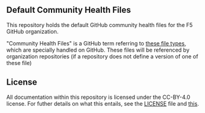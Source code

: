 ## Default Community Health Files

This repository holds the default GitHub community health files for the F5 GitHub organization.

"Community Health Files" is a GitHub term referring
to [these file types](https://docs.github.com/en/communities/setting-up-your-project-for-healthy-contributions/creating-a-default-community-health-file#supported-file-types), 
which are specially handled on GitHub. These files will be referenced by organization repositories
(if a repository does not define a version of one of these file)

## License

All documentation within this repository is licensed under the CC-BY-4.0 license. 
For futher details on what this entails, see the [LICENSE](./LICENSE) file and 
[this](https://creativecommons.org/licenses/by/4.0/).
